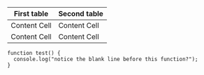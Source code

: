 | First table  | Second table |
| ------------- | ------------- |
| Content Cell  | Content Cell  |
| Content Cell  | Content Cell  |
```
function test() {
  console.log("notice the blank line before this function?");
}
```
